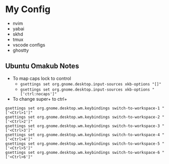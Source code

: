 # My Config

- nvim
- yabai
- skhd
- tmux
- vscode configs
- ghostty

## Ubuntu Omakub Notes
- To map caps lock to control
  - `gsettings set org.gnome.desktop.input-sources xkb-options "[]"`
  - `gsettings set org.gnome.desktop.input-sources xkb-options "['ctrl:nocaps']"`
- To change super+<workspace-number> to ctrl+<workspace-number>
```
gsettings set org.gnome.desktop.wm.keybindings switch-to-workspace-1 "['<Ctrl>1']"
gsettings set org.gnome.desktop.wm.keybindings switch-to-workspace-2 "['<Ctrl>2']"
gsettings set org.gnome.desktop.wm.keybindings switch-to-workspace-3 "['<Ctrl>3']"
gsettings set org.gnome.desktop.wm.keybindings switch-to-workspace-4 "['<Ctrl>4']"
gsettings set org.gnome.desktop.wm.keybindings switch-to-workspace-5 "['<Ctrl>5']"
gsettings set org.gnome.desktop.wm.keybindings switch-to-workspace-6 "['<Ctrl>6']"
```
